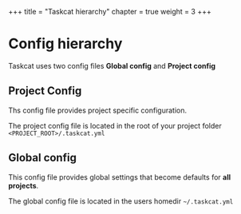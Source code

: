 +++
title = "Taskcat hierarchy"
chapter = true
weight = 3
+++


# Config hierarchy 

Taskcat uses two config files **Global config**  and **Project config**

## Project Config
Ths config file provides project specific configuration.

The project config file is located in the root of your project folder `<PROJECT_ROOT>/.taskcat.yml` 

## Global config
This config file  provides global settings that become defaults for **all projects**.

The global config file is located in the users homedir  `~/.taskcat.yml` 
